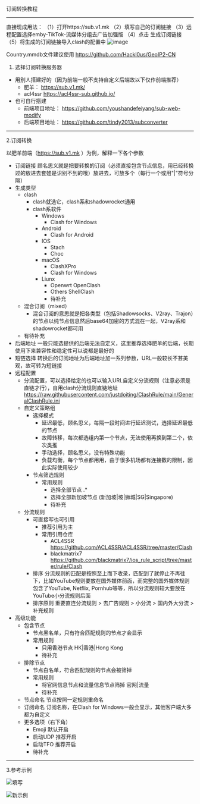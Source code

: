 订阅转换教程

---
直接现成用法：
（1）打开https://sub.v1.mk
（2）填写自己的订阅链接
（3）远程配置选择emby-TikTok-流媒体分组去广告加强版
（4）点击 生成订阅链接
（5）将生成的订阅链接导入clash的配置中
![image](https://user-images.githubusercontent.com/109136320/186873988-bad4e3e0-dd5f-4f96-9474-d3c2253d214f.png)

Country.mmdb文件建议使用 https://github.com/Hackl0us/GeoIP2-CN

1. 选择订阅转换服务器

- 用别人搭建好的（因为前端一般不支持自定义后端故以下仅作前端推荐）
  - 肥羊：
    https://sub.v1.mk/
  - acl4ssr
    https://acl4ssr-sub.github.io/
- 也可自行搭建
  - 前端项目地址：
    https://github.com/youshandefeiyang/sub-web-modify
  - 后端项目地址：
    https://github.com/tindy2013/subconverter

---

2.订阅转换

以肥羊前端（https://sub.v1.mk ）为例，解释一下各个参数

- 订阅链接
  顾名思义就是把要转换的订阅（必须直接包含节点信息，用已经转换过的放进去套娃是识别不到的哦）放进去，可放多个（每行一个或用"|"符号分隔）
- 生成类型
  - clash
    - clash就选它，clash系和shadowrocket通用
    - clash系软件
      - Windows
        - Clash for Windows
      - Android
        - Clash for Android
      - IOS
        - Stach
        - Choc
      - macOS
        - ClashXPro
        - Clash for Windows
      - Liunx
        - Openwrt
          OpenClash
        - Others
          ShellClash
        - 待补充
  - 混合订阅（mixed）
    - 混合订阅的意思就是把各类型（包括Shadowsocks、V2ray、Trajon）的节点以纯节点信息然后base64加密的方式混在一起，V2ray系和shadowrocket都可用
  - 有待补充
- 后端地址
  一般只能选提供的后端无法自定义，这里推荐选择肥羊的后端，长期使用下来兼容性和稳定性可以说都是最好的
- 短链选择
  转换后的订阅地址为后端地址加一系列参数，URL一般较长不甚美观，故可转为短链接
- 远程配置
  - 分流配置，可以选择给定的也可以输入URL自定义分流规则（注意必须是直链才行），自用clash分流规则直链地址
    https://raw.githubusercontent.com/justdoiting/ClashRule/main/GeneralClashRule.ini
  - 自定义策略组
    - 选择模式
      - 延迟最低，顾名思义，每隔一段时间进行延迟测试，选择延迟最低的节点
      - 故障转移，每次都选组内第一个节点，无法使用再换到第二个，依次类推
      - 手动选择，顾名思义，没有特殊功能
      - 负载均衡，每个节点都用用，由于很多机场都有连接数的限制，因此实际使用较少
    - 节点筛选规则
      - 常用规则
        - 选择全部节点
          .*
        - 选择全部新加坡节点
          (新加坡|坡|狮城|SG|Singapore)
        - 待补充
  - 分流规则
    - 可直接写也可引用
      - 推荐引用为主
      - 常用引用仓库
        - ACL4SSR
          https://github.com/ACL4SSR/ACL4SSR/tree/master/Clash
        - blackmatrix7
          https://github.com/blackmatrix7/ios_rule_script/tree/master/rule/Clash
    - 排序
      分流规则的匹配是按照至上而下收录，匹配到了就停止不再往下，比如YouTube规则要放在国外媒体前面，而完整的国外媒体规则包含了YouTube, Netflix, Pornhub等等，所以分流规则较大要放在YouTube小分流规则后面
    - 排序原则
      重要直连分流规则 > 去广告规则 > 小分流 > 国内外大分流 > 补充规则
- 高级功能
  - 包含节点
    - 节点黑名单，只有符合匹配规则的节点才会显示
    - 常用规则
      - 只用香港节点
        HK|香港|Hong Kong
      - 待补充
  - 排除节点
    - 节点白名单，符合匹配规则的节点会被筛掉
    - 常用规则
      - 将官网信息节点和流量信息节点筛掉
        官网|流量
      - 待补充
  - 节点命名
    节点按照一定规则重命名
  - 订阅命名
     订阅名称，在Clash for Windows一般会显示，其他客户端大多都为自定义
  - 更多选项（右下角）
    - Emoji
      默认开启
    - 启动UDP
      推荐开启
    - 启动TFO
      推荐开启
    - 待补充

---

3.参考示例


![填写](https://user-images.githubusercontent.com/109136320/179202130-e2dc2f82-7d4b-4c10-be32-52f3a3e4582b.png)


![新示例](https://user-images.githubusercontent.com/109136320/186399984-d02a39dd-983e-46fa-8615-a51543dace6a.png)


